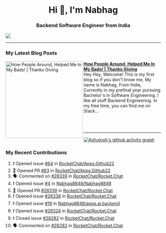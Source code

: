  
<h1 align="center">Hi 👋, I'm Nabhag</h1>
<h3 align="center">Backend Software Engineer from India</h3>

<img src="Twitter header - 2.png"/>

 <hr>
 
### My Latest Blog Posts 
<!-- HASHNODE_BLOG:START -->
<p align="left">
<a href="https://nabhagmotivaras.hashnode.dev//experience-2022" title="How People Around, Helped Me In My Bads!  | Thanks Giving"><img src="https://cdn.hashnode.com/res/hashnode/image/stock/unsplash/d1956810eb099b7959df44d932fa9fe4.jpeg" alt="How People Around, Helped Me In My Bads!  | Thanks Giving" width="250px" align="left" /></a>
<a href="https://nabhagmotivaras.hashnode.dev//experience-2022" title="How People Around, Helped Me In My Bads!  | Thanks Giving"><strong>How People Around, Helped Me In My Bads!  | Thanks Giving</strong></a>
<br/> Hey Hey, Welcome! This is my first blog so if you don't know me, My name is Nabhag, From India, Currently in my prefinal year pursuing Bachelor's in Software Engineering. I like all stuff Backend Engineering. In my free time, you can find me on Stack... </p> <br/> <br/>
<!-- HASHNODE_BLOG:END -->
<p align=left> 
 <hr>
 
   [![Ashutosh's github activity graph](https://github-readme-activity-graph.cyclic.app/graph?username=Nabhag8848&bg_color=000000&color=ffffff&line=26a269&point=c01c28&area=true&hide_border=true)](https://github.com/ashutosh00710/github-readme-activity-graph)
 
 ### My Recent Contributions

<!--START_SECTION:activity-->
1. ❗️ Opened issue [#64](https://github.com/RocketChat/Apps.Github22/issues/64) in [RocketChat/Apps.Github22](https://github.com/RocketChat/Apps.Github22)
2. 💪 Opened PR [#63](https://github.com/RocketChat/Apps.Github22/pull/63) in [RocketChat/Apps.Github22](https://github.com/RocketChat/Apps.Github22)
3. 🗣 Commented on [#28339](https://github.com/RocketChat/Rocket.Chat/issues/28339) in [RocketChat/Rocket.Chat](https://github.com/RocketChat/Rocket.Chat)
4. ❗️ Opened issue [#4](https://github.com/Nabhag8848/Nabhag8848/issues/4) in [Nabhag8848/Nabhag8848](https://github.com/Nabhag8848/Nabhag8848)
5. 💪 Opened PR [#28339](https://github.com/RocketChat/Rocket.Chat/pull/28339) in [RocketChat/Rocket.Chat](https://github.com/RocketChat/Rocket.Chat)
6. ❗️ Opened issue [#28338](https://github.com/RocketChat/Rocket.Chat/issues/28338) in [RocketChat/Rocket.Chat](https://github.com/RocketChat/Rocket.Chat)
7. ❗️ Opened issue [#19](https://github.com/Nabhag8848/apps.ai.backend/issues/19) in [Nabhag8848/apps.ai.backend](https://github.com/Nabhag8848/apps.ai.backend)
8. ❗️ Opened issue [#28324](https://github.com/RocketChat/Rocket.Chat/issues/28324) in [RocketChat/Rocket.Chat](https://github.com/RocketChat/Rocket.Chat)
9. ❗️ Closed issue [#28282](https://github.com/RocketChat/Rocket.Chat/issues/28282) in [RocketChat/Rocket.Chat](https://github.com/RocketChat/Rocket.Chat)
10. 🗣 Commented on [#28282](https://github.com/RocketChat/Rocket.Chat/issues/28282) in [RocketChat/Rocket.Chat](https://github.com/RocketChat/Rocket.Chat)
<!--END_SECTION:activity-->
 
 </p>
 
  <br> <br>
  



